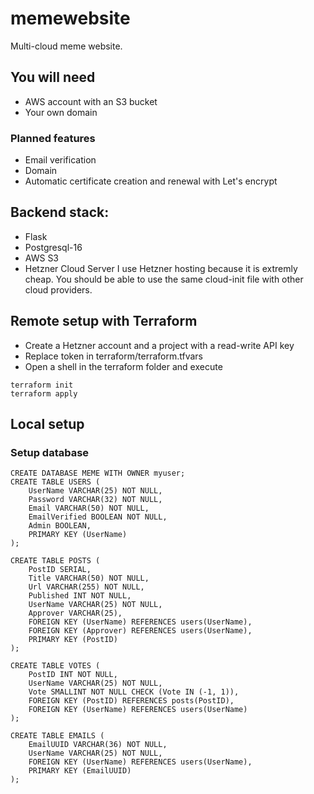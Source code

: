 # memewebsite
Multi-cloud meme website.

## You will need
- AWS account with an S3 bucket
- Your own domain

### Planned features
- Email verification
- Domain
- Automatic certificate creation and renewal with Let's encrypt

## Backend stack:
- Flask
- Postgresql-16
- AWS S3
- Hetzner Cloud Server
I use Hetzner hosting because it is extremly cheap. You should be able to use the same cloud-init file with other cloud providers.

## Remote setup with Terraform
- Create a Hetzner account and a project with a read-write API key
- Replace token in terraform/terraform.tfvars
- Open a shell in the terraform folder and execute
```
terraform init
terraform apply
```

## Local setup

### Setup database
```
CREATE DATABASE MEME WITH OWNER myuser;
CREATE TABLE USERS (
    UserName VARCHAR(25) NOT NULL,
    Password VARCHAR(32) NOT NULL,
    Email VARCHAR(50) NOT NULL,
    EmailVerified BOOLEAN NOT NULL,
	Admin BOOLEAN,
    PRIMARY KEY (UserName)
);

CREATE TABLE POSTS (
    PostID SERIAL,
    Title VARCHAR(50) NOT NULL,
    Url VARCHAR(255) NOT NULL,
    Published INT NOT NULL,
    UserName VARCHAR(25) NOT NULL,
    Approver VARCHAR(25),
    FOREIGN KEY (UserName) REFERENCES users(UserName),
    FOREIGN KEY (Approver) REFERENCES users(UserName),
	PRIMARY KEY (PostID)
);

CREATE TABLE VOTES (
	PostID INT NOT NULL,
	UserName VARCHAR(25) NOT NULL,
	Vote SMALLINT NOT NULL CHECK (Vote IN (-1, 1)),
	FOREIGN KEY (PostID) REFERENCES posts(PostID),
	FOREIGN KEY (UserName) REFERENCES users(UserName)
);

CREATE TABLE EMAILS (
    EmailUUID VARCHAR(36) NOT NULL,
	UserName VARCHAR(25) NOT NULL,
	FOREIGN KEY (UserName) REFERENCES users(UserName),
    PRIMARY KEY (EmailUUID)
);
```